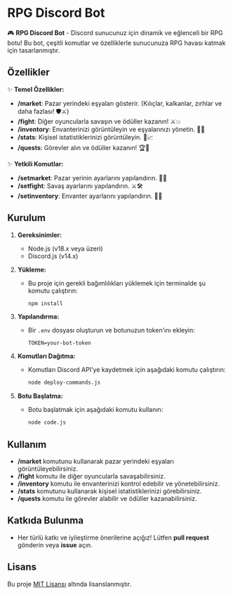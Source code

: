 # RPG Discord Bot

🎮 **RPG Discord Bot** - Discord sunucunuz için dinamik ve eğlenceli bir RPG botu! Bu bot, çeşitli komutlar ve özelliklerle sunucunuza RPG havası katmak için tasarlanmıştır.

## Özellikler

✨ **Temel Özellikler:**
- **/market**: Pazar yerindeki eşyaları gösterir. (Kılıçlar, kalkanlar, zırhlar ve daha fazlası! 🛡️⚔️)
- **/fight**: Diğer oyuncularla savaşın ve ödüller kazanın! ⚔️💥
- **/inventory**: Envanterinizi görüntüleyin ve eşyalarınızı yönetin. 🎒🧩
- **/stats**: Kişisel istatistiklerinizi görüntüleyin. 💪📈
- **/quests**: Görevler alın ve ödüller kazanın! 🏆📜

✨ **Yetkili Komutlar:**
- **/setmarket**: Pazar yerinin ayarlarını yapılandırın. 🔧🛒
- **/setfight**: Savaş ayarlarını yapılandırın. ⚔️🛠️
- **/setinventory**: Envanter ayarlarını yapılandırın. 🎒🔧

## Kurulum

1. **Gereksinimler:**
   - Node.js (v18.x veya üzeri)
   - Discord.js (v14.x)

2. **Yükleme:**
   - Bu proje için gerekli bağımlılıkları yüklemek için terminalde şu komutu çalıştırın:
     ```bash
     npm install
     ```

3. **Yapılandırma:**
   - Bir `.env` dosyası oluşturun ve botunuzun token'ını ekleyin:
     ```env
     TOKEN=your-bot-token
     ```

4. **Komutları Dağıtma:**
   - Komutları Discord API'ye kaydetmek için aşağıdaki komutu çalıştırın:
     ```bash
     node deploy-commands.js
     ```

5. **Botu Başlatma:**
   - Botu başlatmak için aşağıdaki komutu kullanın:
     ```bash
     node code.js
     ```

## Kullanım

- **/market** komutunu kullanarak pazar yerindeki eşyaları görüntüleyebilirsiniz.
- **/fight** komutu ile diğer oyuncularla savaşabilirsiniz.
- **/inventory** komutu ile envanterinizi kontrol edebilir ve yönetebilirsiniz.
- **/stats** komutunu kullanarak kişisel istatistiklerinizi görebilirsiniz.
- **/quests** komutu ile görevler alabilir ve ödüller kazanabilirsiniz.

## Katkıda Bulunma

- Her türlü katkı ve iyileştirme önerilerine açığız! Lütfen **pull request** gönderin veya **issue** açın.

## Lisans

Bu proje [MIT Lisansı](LICENSE) altında lisanslanmıştır.
